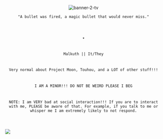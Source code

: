 <p align="center"><img src="https://i.ibb.co/BHCpvC0x/banner-2-tv.png" alt="banner-2-tv"></p>

<p align="center"><code style>"A bullet was fired, a magic bullet that would never miss."</p>

<p align="center">✦</p>
<p align="center">Malkuth || It/They</p>
<p align="center">Very normal about Project Moon, Touhou, and a LOT of other stuff!!!</p>
<p align="center">I AM A MINOR!!! DO NOT BE WEIRD PLEASE I BEG</p>
<p align="center">NOTE: I am VERY bad at social interaction!!! If you are to interact with me, PLEASE be aware of that. For example, if you talk to me or whisper me I am extremely likely to not respond.</p>

![](https://komarev.com/ghpvc/?username=sephirahmalkuth&color=ff85d3&label=💗&style=plastic)
